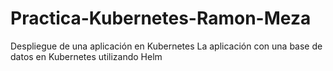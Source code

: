 # Practica-Kubernetes-Ramon-Meza

Despliegue de una aplicación en Kubernetes La aplicación con una base de datos en Kubernetes utilizando Helm
